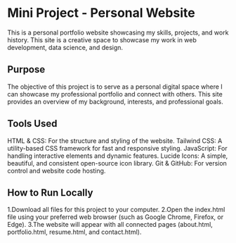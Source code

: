 # Mini Project - Personal Website
This is a personal portfolio website showcasing my skills, projects, and work history. This site is a creative space to showcase my work in web development, data science, and design.

## Purpose
The objective of this project is to serve as a personal digital space where I can showcase my professional portfolio and connect with others. This site provides an overview of my background, interests, and professional goals.

##  Tools Used
HTML & CSS: For the structure and styling of the website.
Tailwind CSS: A utility-based CSS framework for fast and responsive styling.
JavaScript: For handling interactive elements and dynamic features.
Lucide Icons: A simple, beautiful, and consistent open-source icon library.
Git & GitHub: For version control and website code hosting.

##  How to Run Locally
1.Download all files for this project to your computer.
2.Open the index.html file using your preferred web browser (such as Google Chrome, Firefox, or Edge).
3.The website will appear with all connected pages (about.html, portfolio.html, resume.html, and contact.html).